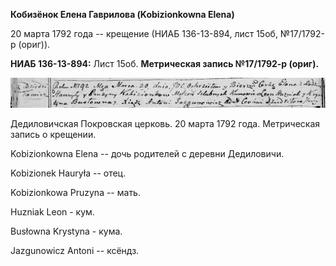 **Кобизёнок Елена Гаврилова (Kobizionkowna Elena)**

20 марта 1792 года -- крещение (НИАБ 136-13-894, лист 15об, №17/1792-р
(ориг)).

**НИАБ 136-13-894:** Лист 15об. **Метрическая запись №17/1792-р
(ориг).**

![](./media/e1e1b683ba9fee326c02fbd8291b371f71d902be.png)

Дедиловичская Покровская церковь. 20 марта 1792 года. Метрическая запись
о крещении.

Kobizionkowna Elena -- дочь родителей с деревни Дедиловичи.

Kobizionek Hauryła -- отец.

Kobizionkowa Pruzyna -- мать.

Huzniak Leon - кум.

Busłowna Krystyna - кума.

Jazgunowicz Antoni -- ксёндз.
